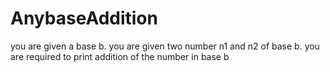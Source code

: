 # AnybaseAddition
you are given a base b.
you are given two number n1 and n2 of base b. 
you are required to print  addition of the number in base b
